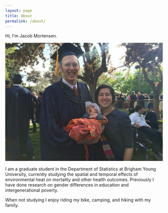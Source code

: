 ```yaml
---
layout: page
title: About
permalink: /about/
---
```

Hi, I'm Jacob Mortensen.

![Graduation Picture](/assets/article_images/about/graduation.JPG)

I am a graduate student in the Department of Statistics at Brigham Young University, currently 
studying the spatial and temporal effects of environmental heat on mortality and other health outcomes. 
Previously I have done research on gender differences in education and intergenerational poverty. 

When not studying I enjoy riding my bike, camping, and hiking with my family. 

